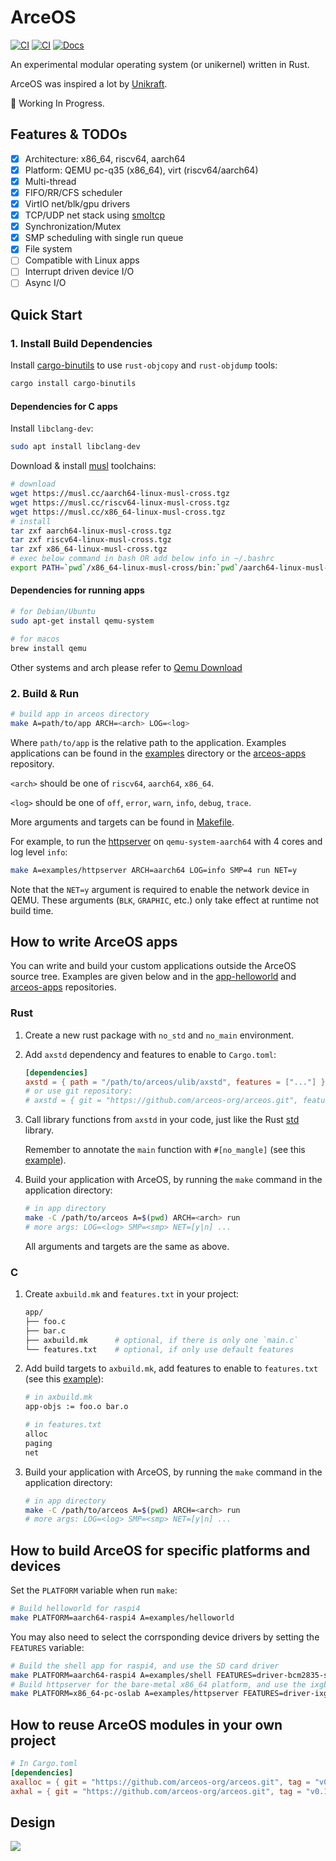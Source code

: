 # ArceOS

[![CI](https://github.com/arceos-org/arceos/actions/workflows/build.yml/badge.svg?branch=main)](https://github.com/arceos-org/arceos/actions/workflows/build.yml)
[![CI](https://github.com/arceos-org/arceos/actions/workflows/test.yml/badge.svg?branch=main)](https://github.com/arceos-org/arceos/actions/workflows/test.yml)
[![Docs](https://img.shields.io/badge/docs-pages-green)](https://arceos-org.github.io/arceos/)

An experimental modular operating system (or unikernel) written in Rust.

ArceOS was inspired a lot by [Unikraft](https://github.com/unikraft/unikraft).

🚧 Working In Progress.

## Features & TODOs

* [x] Architecture: x86_64, riscv64, aarch64
* [x] Platform: QEMU pc-q35 (x86_64), virt (riscv64/aarch64)
* [x] Multi-thread
* [x] FIFO/RR/CFS scheduler
* [x] VirtIO net/blk/gpu drivers
* [x] TCP/UDP net stack using [smoltcp](https://github.com/smoltcp-rs/smoltcp)
* [x] Synchronization/Mutex
* [x] SMP scheduling with single run queue
* [x] File system
* [ ] Compatible with Linux apps
* [ ] Interrupt driven device I/O
* [ ] Async I/O

## Quick Start

### 1. Install Build Dependencies

Install [cargo-binutils](https://github.com/rust-embedded/cargo-binutils) to use `rust-objcopy` and `rust-objdump` tools:

```bash
cargo install cargo-binutils
```

#### Dependencies for C apps

Install `libclang-dev`:

```bash
sudo apt install libclang-dev
```

Download & install [musl](https://musl.cc) toolchains:

```bash
# download
wget https://musl.cc/aarch64-linux-musl-cross.tgz
wget https://musl.cc/riscv64-linux-musl-cross.tgz
wget https://musl.cc/x86_64-linux-musl-cross.tgz
# install
tar zxf aarch64-linux-musl-cross.tgz
tar zxf riscv64-linux-musl-cross.tgz
tar zxf x86_64-linux-musl-cross.tgz
# exec below command in bash OR add below info in ~/.bashrc
export PATH=`pwd`/x86_64-linux-musl-cross/bin:`pwd`/aarch64-linux-musl-cross/bin:`pwd`/riscv64-linux-musl-cross/bin:$PATH
```

#### Dependencies for running apps

```bash
# for Debian/Ubuntu
sudo apt-get install qemu-system
```

```bash
# for macos
brew install qemu
```

Other systems and arch please refer to [Qemu Download](https://www.qemu.org/download/#linux)

### 2. Build & Run

```bash
# build app in arceos directory
make A=path/to/app ARCH=<arch> LOG=<log>
```

Where `path/to/app` is the relative path to the application. Examples applications can be found in the [examples](examples/) directory or the [arceos-apps](https://github.com/arceos-org/arceos-apps) repository.

`<arch>` should be one of `riscv64`, `aarch64`, `x86_64`.

`<log>` should be one of `off`, `error`, `warn`, `info`, `debug`, `trace`.

More arguments and targets can be found in [Makefile](Makefile).

For example, to run the [httpserver](examples/httpserver/) on `qemu-system-aarch64` with 4 cores and log level `info`:

```bash
make A=examples/httpserver ARCH=aarch64 LOG=info SMP=4 run NET=y
```

Note that the `NET=y` argument is required to enable the network device in QEMU. These arguments (`BLK`, `GRAPHIC`, etc.) only take effect at runtime not build time.

## How to write ArceOS apps

You can write and build your custom applications outside the ArceOS source tree.
Examples are given below and in the [app-helloworld](https://github.com/arceos-org/app-helloworld) and [arceos-apps](https://github.com/arceos-org/arceos-apps) repositories.

### Rust

1. Create a new rust package with `no_std` and `no_main` environment.
2. Add `axstd` dependency and features to enable to `Cargo.toml`:

    ```toml
    [dependencies]
    axstd = { path = "/path/to/arceos/ulib/axstd", features = ["..."] }
    # or use git repository:
    # axstd = { git = "https://github.com/arceos-org/arceos.git", features = ["..."] }
    ```

3. Call library functions from `axstd` in your code, just like the Rust [std](https://doc.rust-lang.org/std/) library.

    Remember to annotate the `main` function with `#[no_mangle]` (see this [example](examples/helloworld/src/main.rs)).

4. Build your application with ArceOS, by running the `make` command in the application directory:

    ```bash
    # in app directory
    make -C /path/to/arceos A=$(pwd) ARCH=<arch> run
    # more args: LOG=<log> SMP=<smp> NET=[y|n] ...
    ```

    All arguments and targets are the same as above.

### C

1. Create `axbuild.mk` and `features.txt` in your project:

    ```bash
    app/
    ├── foo.c
    ├── bar.c
    ├── axbuild.mk      # optional, if there is only one `main.c`
    └── features.txt    # optional, if only use default features
    ```

2. Add build targets to `axbuild.mk`, add features to enable to `features.txt` (see this [example](examples/httpserver-c/)):

    ```bash
    # in axbuild.mk
    app-objs := foo.o bar.o
    ```

    ```bash
    # in features.txt
    alloc
    paging
    net
    ```

3. Build your application with ArceOS, by running the `make` command in the application directory:

    ```bash
    # in app directory
    make -C /path/to/arceos A=$(pwd) ARCH=<arch> run
    # more args: LOG=<log> SMP=<smp> NET=[y|n] ...
    ```

## How to build ArceOS for specific platforms and devices

Set the `PLATFORM` variable when run `make`:

```bash
# Build helloworld for raspi4
make PLATFORM=aarch64-raspi4 A=examples/helloworld
```

You may also need to select the corrsponding device drivers by setting the `FEATURES` variable:

```bash
# Build the shell app for raspi4, and use the SD card driver
make PLATFORM=aarch64-raspi4 A=examples/shell FEATURES=driver-bcm2835-sdhci
# Build httpserver for the bare-metal x86_64 platform, and use the ixgbe and ramdisk driver
make PLATFORM=x86_64-pc-oslab A=examples/httpserver FEATURES=driver-ixgbe,driver-ramdisk SMP=4
```

## How to reuse ArceOS modules in your own project

```toml
# In Cargo.toml
[dependencies]
axalloc = { git = "https://github.com/arceos-org/arceos.git", tag = "v0.1.0" } # modules/axalloc
axhal = { git = "https://github.com/arceos-org/arceos.git", tag = "v0.1.0" } # modules/axhal
```

## Design

![](doc/figures/ArceOS.svg)
